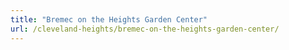 ```yaml
---
title: "Bremec on the Heights Garden Center"
url: /cleveland-heights/bremec-on-the-heights-garden-center/
---
```


